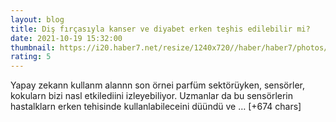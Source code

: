 ```yaml
--- 
layout: blog
title: Diş fırçasıyla kanser ve diyabet erken teşhis edilebilir mi?
date: 2021-10-19 15:32:00
thumbnail: https://i20.haber7.net/resize/1240x720//haber/haber7/photos/2021/42/dis_fircasiyla_kanser_ve_diyabet_erken_teshis_edilebilir_mi_1634657543_2726.jpg
rating: 5
---
```

Yapay zekann kullanm alannn son örnei parfüm sektörüyken, sensörler, kokularn bizi nasl etkilediini izleyebiliyor.
Uzmanlar da bu sensörlerin hastalklarn erken tehisinde kullanlabileceini düündü ve … [+674 chars]